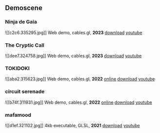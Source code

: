 ## Demoscene

### Ninja de Gaia
![[c2c6.335295.jpg]]
Web demo, cables.gl, **2023**
[download](https://files.scene.org/get/parties/2023/revision23/pc-demo/the-cryptic-call-%28gsa-4%29_6.zip) 
[youtube](https://www.youtube.com/watch?v=bo45Pnwv030)
### The Cryptic Call
![[dee7.324758.jpg]]
Web demo, cables.gl, **2023**
[download](https://files.scene.org/get/parties/2023/revision23/pc-demo/the-cryptic-call-%28gsa-4%29_6.zip) 
[youtube](https://www.youtube.com/watch?v=tipCn29jk4Y)
### TOKIDOKI
![[aba2.315623.jpg]]
Web demo, cables.gl, **2022**
[online](https://cables.gl/p/eiid1d) 
[download](https://files.scene.org/get/parties/2022/inercia22/combined_demo_intro/gsa-tokidoki-final.zip)
[youtube](https://www.youtube.com/watch?v=U-b1dwFzfTs)
### circuit serenade
![[b74f.311931.jpg]]
Web demo, cables.gl, **2022**
[online](https://cables.gl/p/ni3gY5) 
[download](https://files.scene.org/get/parties/2022/evoke22/demo/gsa-cs.zip) 
[youtube](https://www.youtube.com/watch?v=GjdV7IHufHE "Circuit Serenade on YouTube")
### mafamood
![[d1ef.321102.jpg]]
4kb executable, GLSL, **2021**
[download](https://files.scene.org/get/parties/2021/revision21/pc-4k-intro/mafamood.zip)
[youtube](https://www.youtube.com/watch?v=qpU47WklPRg)